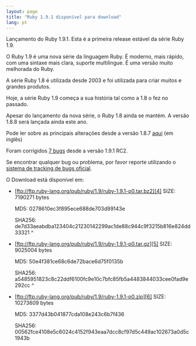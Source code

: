```yaml
---
layout: page
title: "Ruby 1.9.1 disponível para download"
lang: pt
---
```


Lançamento do Ruby 1.9.1. Esta é a primeira release estável da série
Ruby 1.9.

O Ruby 1.9 é uma nova série da linguagem Ruby. É moderno, mais rápido,
com uma sintaxe mais clara, suporte multilingue. É uma versão muito
melhorada do Ruby.

A série Ruby 1.8 é utilizada desde 2003 e foi utilizada para criar
muitos e grandes produtos.

Hoje, a série Ruby 1.9 começa a sua história tal como a 1.8 o fez no
passado.

Apesar do lançamento da nova série, o Ruby 1.8 ainda se mantém. A versão
1.8.8 será lançada ainda este ano.

Pode ler sobre as principais alterações desde a versão 1.8.7 [aqui][1]
(em inglês)

Foram corrigidos [7 bugs][2] desde a versão 1.9.1 RC2.

Se encontrar qualquer bug ou problema, por favor reporte utilizando o
[sistema de tracking de bugs oficial][3].

O Download está disponível em:

* [ftp://ftp.ruby-lang.org/pub/ruby/1.9/ruby-1.9.1-p0.tar.bz2][4]
  SIZE: 7190271 bytes
  
  MD5: 0278610ec3f895ece688de703d99143e
  
  SHA256:
  de7d33aeabdba123404c21230142299ac1de88c944c9f3215b816e824dd33321
^

* [ftp://ftp.ruby-lang.org/pub/ruby/1.9/ruby-1.9.1-p0.tar.gz][5]
  SIZE: 9025004 bytes
  
  MD5: 50e4f381ce68c6de72bace6d75f0135b
  
  SHA256:
  a5485951823c8c22ddf6100fc9e10c7bfc85fb5a4483844033cee0fad9e292cc
^

* [ftp://ftp.ruby-lang.org/pub/ruby/1.9/ruby-1.9.1-p0.zip][6]
  SIZE: 10273609 bytes
  
  MD5: 3377d43b041877cda108e243c6b7f436
  
  SHA256:
  00562fce4108e5c6024c4152f943eaa7dcc8cf97d5c449ac102673a0d5c1943b



[1]: http://svn.ruby-lang.org/repos/ruby/tags/v1_9_1_0/NEWS 
[2]: http://redmine.ruby-lang.org/projects/ruby-19/issues?query_id=11 
[3]: http://redmine.ruby-lang.org 
[4]: ftp://ftp.ruby-lang.org/pub/ruby/1.9/ruby-1.9.1-p0.tar.bz2 
[5]: ftp://ftp.ruby-lang.org/pub/ruby/1.9/ruby-1.9.1-p0.tar.gz 
[6]: ftp://ftp.ruby-lang.org/pub/ruby/1.9/ruby-1.9.1-p0.zip 
